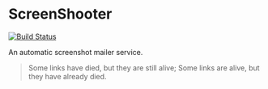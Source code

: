 # ScreenShooter

[![Build Status](https://dev.azure.com/nekomimiswitch/General/_apis/build/status/ScreenShooter)](https://dev.azure.com/nekomimiswitch/General/_build/latest?definitionId=26)

An automatic screenshot mailer service.

> Some links have died, but they are still alive;
> Some links are alive, but they have already died.
